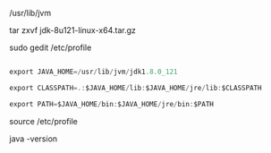 /usr/lib/jvm

tar zxvf jdk-8u121-linux-x64.tar.gz

sudo gedit /etc/profile

```java

export JAVA_HOME=/usr/lib/jvm/jdk1.8.0_121

export CLASSPATH=.:$JAVA_HOME/lib:$JAVA_HOME/jre/lib:$CLASSPATH

export PATH=$JAVA_HOME/bin:$JAVA_HOME/jre/bin:$PATH

```

source /etc/profile

java -version
